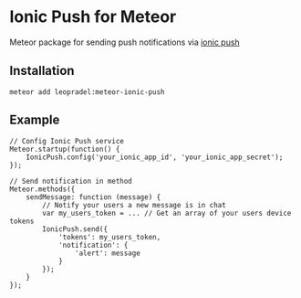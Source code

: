 # Ionic Push for Meteor

Meteor package for sending push notifications via [ionic push](http://docs.ionic.io/docs/push-quick-start)

## Installation
    meteor add leopradel:meteor-ionic-push

## Example
    // Config Ionic Push service
    Meteor.startup(function() {
        IonicPush.config('your_ionic_app_id', 'your_ionic_app_secret');
    });
    
    // Send notification in method
    Meteor.methods({
        sendMessage: function (message) {
            // Notify your users a new message is in chat
            var my_users_token = ... // Get an array of your users device tokens
            IonicPush.send({
                'tokens': my_users_token,
                'notification': {
                    'alert': message
                }
            });
        }
    });
